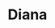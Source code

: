 ---
title: Diana
gen: Dianae
pos: noun
gender: f.
over: Olympian goddess of hunting, the wilderness, wild animals, and free women.
romanang: Artemis
greekang: Artemis
greek: Αρτεμις
---